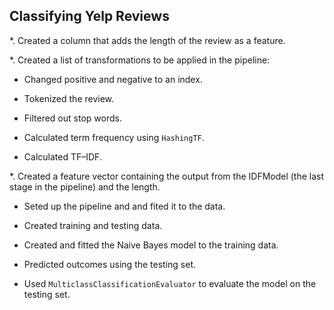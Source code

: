 ## Classifying Yelp Reviews



*. Created a column that adds the length of the review as a feature.

*. Created a list of transformations to be applied in the pipeline:

   - Changed positive and negative to an index.

   - Tokenized the review.

   - Filtered out stop words.

   - Calculated term frequency using `HashingTF`.

   - Calculated TF–IDF.

*. Created a feature vector containing the output from the IDFModel (the last stage in the pipeline) and the length.

   - Seted up the pipeline and and fited it to the data.

   - Created training and testing data.

   - Created and fitted the Naive Bayes model to the training data.

   - Predicted outcomes using the testing set.

   - Used `MulticlassClassificationEvaluator` to evaluate the model on the testing set.
